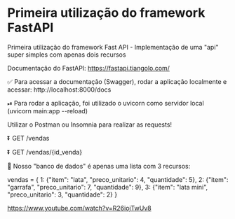 # Primeira utilização do framework FastAPI

Primeira utilização do framework Fast API - Implementação de uma "api" super simples com apenas dois recursos

Documentação do FastAPI: https://fastapi.tiangolo.com/

✅ Para acessar a documentação (Swagger), rodar a aplicação localmente e acessar: http://localhost:8000/docs

⏯ Para rodar a aplicação, foi utilizado o uvicorn como servidor local (uvicorn main:app --reload)

Utilizar o Postman ou Insomnia para realizar as requests!

⏬ GET /vendas

⏬ GET /vendas/{id_venda}

💾 Nosso "banco de dados" é apenas uma lista com 3 recursos:

vendas = {
    1: {"item": "lata", "preco_unitario": 4, "quantidade": 5},
    2: {"item": "garrafa", "preco_unitario": 7, "quantidade": 9},
    3: {"item": "lata mini", "preco_unitario": 3, "quantidade": 2}
}

https://www.youtube.com/watch?v=R26iojTwUv8
